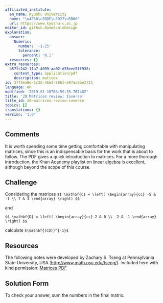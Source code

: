 ```yaml
---
affiliated_institute:
  en_name: Kyushu University
  name: "\u4E5D\u5DDE\u5927\u5B66"
  url: https://www.kyushu-u.ac.jp
editor_id: github.NanoScaleDesign
explanation:
  answer:
    Numeric:
      number: '-1.25'
      tolerance:
        percent: '0.1'
  resources: {}
extra_resources:
  b57fc242-11a7-4099-aa02-d55eec5ff938:
    content_type: application/pdf
    description: matices
id: 37f4ea0e-1c28-46e3-8863-e97ac8ae2715
language: en
modified: '2019-01-10T06:59:35.78748Z'
title: '2D Matrices review: Inverse'
title_id: 2d-matrices-review-inverse
topics: []
translations: {}
version: '1.0'
---
```


## Comments
It is worth spending some time getting comfortable with manipulating matrices, since this is an indispensable basis for the work that is about to follow. The PDF gives a quick introduction to matrices. For a more thorough introduction, the Khan Academy playlist on [linear algebra](https://www.khanacademy.org/math/linear-algebra/alternate-bases) is excellent, although beyond the scope of this course.


## Challenge
Considering the matrices
`$$
    \mathbf{C} =
\left(
    \begin{array}{cc}
        -5 & -1 \\
        7 & 3
    \end{array}
\right)
$$`

and

`$$
    \mathbf{D} =
\left(
    \begin{array}{cc}
        2 & 0 \\
        -2 & -1
    \end{array}
\right)
$$`

calculate `$\mathbf{(CD)}^{-1}$`


## Resources
The following notes were developed by Zachary S. Tseng at Pennsylvania State University, USA (http://www.math.psu.edu/tseng/). Included here with kind permission: [Matrices PDF](/api/v0/teachers/github.NanoScaleDesign/resources/public/b57fc242-11a7-4099-aa02-d55eec5ff938.pdf/b57fc242-11a7-4099-aa02-d55eec5ff938.pdf)


## Solution Form
To check your answer, sum the numbers in the final matrix.

